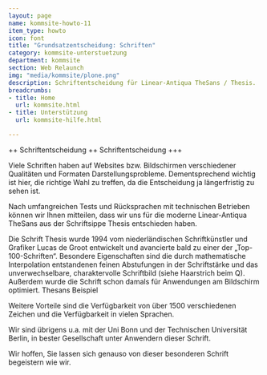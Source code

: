 ```yaml
---
layout: page
name: kommsite-howto-11
item_type: howto
icon: font
title: "Grundsatzentscheidung: Schriften"
category: kommsite-unterstuetzung
department: kommsite
section: Web Relaunch
img: "media/kommsite/plone.png"
description: Schriftentscheidung für Linear-Antiqua TheSans / Thesis.
breadcrumbs:
- title: Home
  url: kommsite.html
- title: Unterstützung
  url: kommsite-hilfe.html

---
```


++ Schriftentscheidung ++ Schriftentscheidung +++

Viele Schriften haben auf Websites bzw. Bildschirmen verschiedener Qualitäten und Formaten Darstellungsprobleme. Dementsprechend wichtig ist hier, die richtige Wahl zu treffen, da die Entscheidung ja längerfristig zu sehen ist.

Nach umfangreichen Tests und Rücksprachen mit technischen Betrieben können wir Ihnen mitteilen, dass wir uns für die moderne Linear-Antiqua TheSans aus der Schriftsippe Thesis entschieden haben.

Die Schrift Thesis wurde 1994 vom niederländischen Schriftkünstler und Grafiker Lucas de Groot entwickelt und avancierte bald zu einer der „Top-100-Schriften“. Besondere Eigenschaften sind die durch mathematische Interpolation entstandenen feinen Abstufungen in der Schriftstärke und das unverwechselbare, charaktervolle Schriftbild (siehe Haarstrich beim Q). Außerdem wurde die Schrift schon damals für Anwendungen am Bildschirm optimiert.
Thesans Beispiel

Weitere Vorteile sind die Verfügbarkeit von über 1500 verschiedenen Zeichen und die Verfügbarkeit in vielen Sprachen.

Wir sind übrigens u.a. mit der Uni Bonn und der Technischen Universität Berlin, in bester Gesellschaft unter Anwendern dieser Schrift.

Wir hoffen, Sie lassen sich genauso von dieser besonderen Schrift begeistern wie wir.
